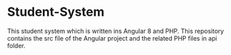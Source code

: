 # Student-System
This student system which is written ins Angular 8 and PHP.
This repository contains the src file of the Angular project and the related PHP files in api folder.

